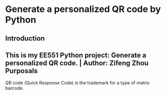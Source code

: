 Generate a personalized QR code by Python
======
Introduction
-------
This is my EE551 Python project: Generate a personalized QR code. | Author: Zifeng Zhou<br>
Purposals
----
QR code (Quick Response Code) is the trademark for a type of matrix barcode. 
